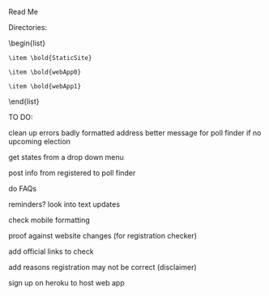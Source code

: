 
Read Me

Directories:

\begin{list}

	\item \bold{StaticSite}
	
	\item \bold{webApp0}
	
	\item \bold{webApp1}

\end{list}

TO DO:

clean up errors
	badly formatted address
	better message for poll finder if no upcoming election
	
get states from a drop down menu

post info from registered to poll finder

do FAQs

reminders? look into text updates

check mobile formatting

proof against website changes (for registration checker)

add official links to check

add reasons registration may not be correct (disclaimer)

sign up on heroku to host web app


